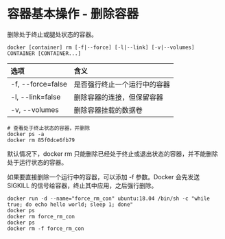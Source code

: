 # 容器基本操作 - 删除容器

删除处于终止或腿处状态的容器。

```shell
docker [container] rm [-f|--force] [-l|--link] [-v|--volumes] CONTAINER [CONTAINER...]
```

| 选项 | 含义 |
|:---|:---|
| -f, --force=false | 是否强行终止一个运行中的容器 |
| -l, --link=false | 删除容器的连接，但保留容器 |
| -v, --volumes | 删除容器挂载的数据卷 |

```shell
# 查看处于终止状态的容器，并删除
docker ps -a
docker rm 85f0dce6fb79
```

默认情况下，docker rm 只能删除已经处于终止或退出状态的容器，并不能删除处于运行状态的容器。

如果要直接删除一个运行中的容器，可以添加 -f 参数。Docker 会先发送 SIGKILL 的信号给容器，终止其中应用，之后强行删除。

```shell
docker run -d --name="force_rm_con" ubuntu:18.04 /bin/sh -c "while true; do echo hello world; sleep 1; done"
docker ps
docker rm force_rm_con
docker ps
docker rm -f force_rm_con
```
